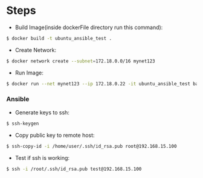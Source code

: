 # Steps
 - Build Image(inside dockerFile directory run this command):
 ```sh 
 $ docker build -t ubuntu_ansible_test .
 ```
 - Create Network: 
 ```sh 
 $ docker network create --subnet=172.18.0.0/16 mynet123
 ```
 - Run Image: 
 ```sh 
 $ docker run --net mynet123 --ip 172.18.0.22 -it ubuntu_ansible_test bash
 ``` 


### Ansible
 - Generate keys to ssh: 
```sh 
$ ssh-keygen
```
 - Copy public key to remote host: 
```sh 
$ ssh-copy-id -i /home/user/.ssh/id_rsa.pub root@192.168.15.100
```
 - Test if ssh is working: 
```sh 
$ ssh -i /root/.ssh/id_rsa.pub test@192.168.15.100
```
